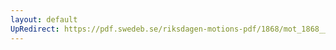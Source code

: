 ```yaml
---
layout: default
UpRedirect: https://pdf.swedeb.se/riksdagen-motions-pdf/1868/mot_1868__fk__00065/mot_1868__fk__00065_004.pdf
---
```

